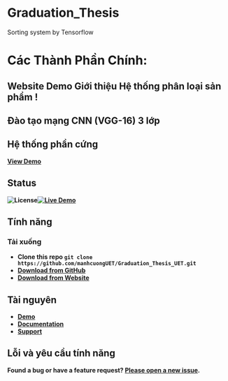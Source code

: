 # Graduation_Thesis
Sorting system by Tensorflow

# Các Thành Phần Chính:

## Website Demo Giới thiệu Hệ thống phân loại sản phẩm !
## Đào tạo mạng CNN (VGG-16) 3 lớp
## Hệ thống phần cứng

<strong><a href="https://manhcuonguet.github.io/Graduation_Thesis_UET/Website%20Classification%20System/examples/index.html">View Demo</a>


## Status
 
![License](https://img.shields.io/badge/license-MIT-blue.svg)[![Live Demo](https://img.shields.io/badge/demo-online-green.svg)](https://manhcuonguet.github.io/Graduation_Thesis_UET/Website%20Classification%20System/examples/index.html)

## Tính năng


###  Tải xuống

* Clone this repo `git clone https://github.com/manhcuongUET/Graduation_Thesis_UET.git`
* [Download from GitHub]()
* [Download from Website]()

##   Tài nguyên

* [Demo](https://manhcuonguet.github.io/Graduation_Thesis_UET/Website%20Classification%20System/examples/index.html)
* [Documentation](https://manhcuonguet.github.io/Graduation_Thesis_UET)
* [Support]()

##  Lỗi và yêu cầu tính năng

Found a bug or have a feature request? [Please open a new issue](https://github.com/manhcuongUET/Graduation_Thesis_UET/issues/new).
